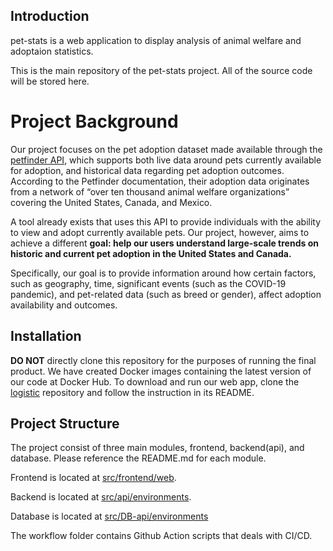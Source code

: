 ## Introduction
pet-stats is a web application to display analysis of animal welfare and adoptaion statistics.

This is the main repository of the pet-stats project. All of the source code will be stored here.

# Project Background
Our project focuses on the pet adoption dataset made available through the [petfinder API](https://www.petfinder.com/developers/v2/docs/), which supports both live data around pets currently available for adoption, and historical data regarding pet adoption outcomes. According to the Petfinder documentation, their adoption data originates from a network of “over ten thousand animal welfare organizations” covering the United States, Canada, and Mexico. 

A tool already exists that uses this API to provide individuals with the ability to view and adopt currently available pets. Our project, however, aims to achieve a different **goal: help our users understand large-scale trends on historic and current pet adoption in the United States and Canada.** 

Specifically, our goal is to provide information around how certain factors, such as geography, time, significant events (such as the COVID-19 pandemic), and pet-related data (such as breed or gender), affect adoption availability and outcomes. 

## Installation
**DO NOT** directly clone this repository for the purposes of running the final product. We have created Docker images containing the latest version of our code at Docker Hub. To download and run our web app, clone the [logistic](https://github.com/Team-ANANA/logistics) repository and follow the instruction in its README.

## Project Structure
The project consist of three main modules, frontend, backend(api), and database. Please reference the README.md for each module.

Frontend is located at [src/frontend/web](https://github.com/Team-ANANA/pet-stats/tree/main/src/frontend/web).

Backend is located at [src/api/environments](https://github.com/Team-ANANA/pet-stats/tree/main/src/api/environments).

Database is located at [src/DB-api/environments](https://github.com/Team-ANANA/pet-stats/blob/master/src/DB-api/environments/) 

The workflow folder contains Github Action scripts that deals with CI/CD.
